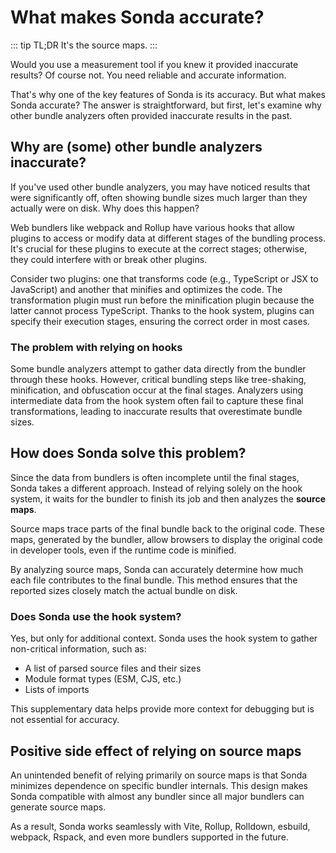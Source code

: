 # What makes Sonda accurate?

::: tip TL;DR
It's the source maps.
:::

Would you use a measurement tool if you knew it provided inaccurate results? Of course not. You need reliable and accurate information.

That's why one of the key features of Sonda is its accuracy. But what makes Sonda accurate? The answer is straightforward, but first, let's examine why other bundle analyzers often provided inaccurate results in the past.

## Why are (some) other bundle analyzers inaccurate?

If you've used other bundle analyzers, you may have noticed results that were significantly off, often showing bundle sizes much larger than they actually were on disk. Why does this happen?

Web bundlers like webpack and Rollup have various hooks that allow plugins to access or modify data at different stages of the bundling process. It's crucial for these plugins to execute at the correct stages; otherwise, they could interfere with or break other plugins.

<CustomImage
  src="/blog/rollup_hooks.jpg"
  alt="Graph showing the order of hooks in Rollup"
  caption="The order of hooks in Rollup. Source: https://rollupjs.org"
/>

Consider two plugins: one that transforms code (e.g., TypeScript or JSX to JavaScript) and another that minifies and optimizes the code. The transformation plugin must run before the minification plugin because the latter cannot process TypeScript. Thanks to the hook system, plugins can specify their execution stages, ensuring the correct order in most cases.

### The problem with relying on hooks

Some bundle analyzers attempt to gather data directly from the bundler through these hooks. However, critical bundling steps like tree-shaking, minification, and obfuscation occur at the final stages. Analyzers using intermediate data from the hook system often fail to capture these final transformations, leading to inaccurate results that overestimate bundle sizes.

## How does Sonda solve this problem?

Since the data from bundlers is often incomplete until the final stages, Sonda takes a different approach. Instead of relying solely on the hook system, it waits for the bundler to finish its job and then analyzes the **source maps**.

Source maps trace parts of the final bundle back to the original code. These maps, generated by the bundler, allow browsers to display the original code in developer tools, even if the runtime code is minified.

<CustomImage
  src="/blog/source_map.jpg"
  alt="Arrow pointing a part of minified code back to the original code"
  caption="Tracing minified code back to the original. Source: https://evanw.github.io/source-map-visualization/"
/>

By analyzing source maps, Sonda can accurately determine how much each file contributes to the final bundle. This method ensures that the reported sizes closely match the actual bundle on disk.

### Does Sonda use the hook system?

Yes, but only for additional context. Sonda uses the hook system to gather non-critical information, such as:

- A list of parsed source files and their sizes
- Module format types (ESM, CJS, etc.)
- Lists of imports

This supplementary data helps provide more context for debugging but is not essential for accuracy.

## Positive side effect of relying on source maps

An unintended benefit of relying primarily on source maps is that Sonda minimizes dependence on specific bundler internals. This design makes Sonda compatible with almost any bundler since all major bundlers can generate source maps.

As a result, Sonda works seamlessly with Vite, Rollup, Rolldown, esbuild, webpack, Rspack, and even more bundlers supported in the future.
